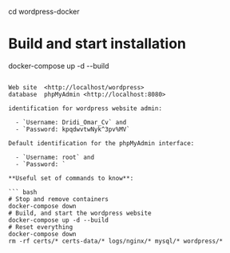 cd wordpress-docker
# Build and start installation
docker-compose up -d --build
```

Web site  <http://localhost/wordpress>  
database  phpMyAdmin <http://localhost:8080>

identification for wordpress website admin:

  - `Username: Dridi_Omar_Cv` and
  - `Password: kpqdwvtwNyk^3pv%MV` 

Default identification for the phpMyAdmin interface:

  - `Username: root` and
  - `Password: `

**Useful set of commands to know**:

``` bash
# Stop and remove containers
docker-compose down
# Build, and start the wordpress website
docker-compose up -d --build
# Reset everything
docker-compose down
rm -rf certs/* certs-data/* logs/nginx/* mysql/* wordpress/*
```

